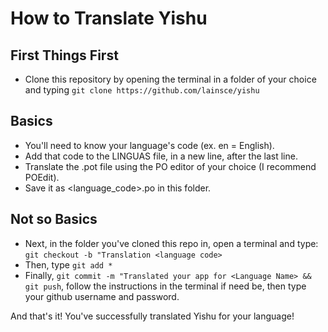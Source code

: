 # How to Translate Yishu
## First Things First

* Clone this repository by opening the terminal in a folder of your choice and typing ```git clone https://github.com/lainsce/yishu```

## Basics

* You'll need to know your language's code (ex. en = English).
* Add that code to the LINGUAS file, in a new line, after the last line.
* Translate the .pot file using the PO editor of your choice (I recommend POEdit).
* Save it as <language_code>.po in this folder.

## Not so Basics

* Next, in the folder you've cloned this repo in, open a terminal and type: ```git checkout -b "Translation <language code>```
* Then, type ```git add *```
* Finally, ```git commit -m "Translated your app for <Language Name> && git push```, follow the instructions in the terminal if need be, then type your github username and password.

And that's it! You've successfully translated Yishu for your language!
